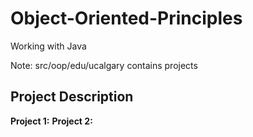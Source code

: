 # Object-Oriented-Principles
Working with Java

Note:
src/oop/edu/ucalgary contains projects 

## Project Description
**Project 1:** 
**Project 2:**
